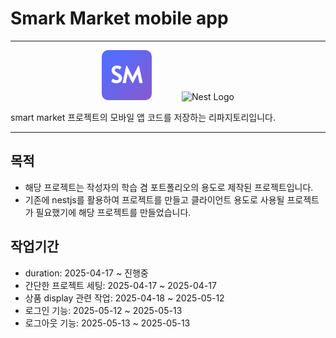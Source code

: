 # Smark Market mobile app

---

<div align="center">
  <img src="./ios/Runner/Assets.xcassets/AppIcon.appiconset/AppIcon@2x.png" width="80" style="border-radius: 10px;" >
  <span style="display:inline-block; width:40px;"></span>
  <img src="https://www.svgrepo.com/show/353751/flutter.svg" width="80" alt="Nest Logo" />
</div>

smart market 프로젝트의 모바일 앱 코드를 저장하는 리파지토리입니다.

---

## 목적

- 해당 프로젝트는 작성자의 학습 겸 포트폴리오의 용도로 제작된 프로젝트입니다.
- 기존에 nestjs를 활용하여 프로젝트를 만들고 클라이언트 용도로 사용될 프로젝트가 필요했기에 해당 프로젝트를 만들었습니다.

## 작업기간

- duration: 2025-04-17 ~ 진행중
- 간단한 프로젝트 세팅: 2025-04-17 ~ 2025-04-17
- 상품 display 관련 작업: 2025-04-18 ~ 2025-05-12
- 로그인 기능: 2025-05-12 ~ 2025-05-13
- 로그아웃 기능: 2025-05-13 ~ 2025-05-13
